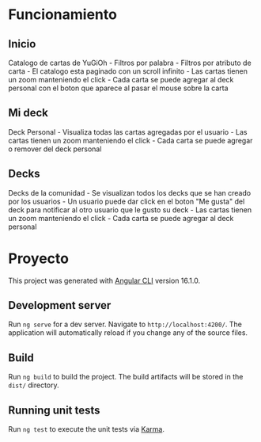# Funcionamiento

## Inicio

Catalogo de cartas de YuGiOh
    - Filtros por palabra
    - Filtros por atributo de carta
    - El catalogo esta paginado con un scroll infinito
    - Las cartas tienen un zoom manteniendo el click
    - Cada carta se puede agregar al deck personal con el boton que aparece al pasar el mouse sobre la carta

## Mi deck

Deck Personal
    - Visualiza todas las cartas agregadas por el usuario
    - Las cartas tienen un zoom manteniendo el click
    - Cada carta se puede agregar o remover del deck personal

## Decks

Decks de la comunidad
    - Se visualizan todos los decks que se han creado por los usuarios
    - Un usuario puede dar click en el boton "Me gusta" del deck para notificar al otro usuario que le gusto su deck
    - Las cartas tienen un zoom manteniendo el click
    - Cada carta se puede agregar al deck personal

# Proyecto

This project was generated with [Angular CLI](https://github.com/angular/angular-cli) version 16.1.0.

## Development server

Run `ng serve` for a dev server. Navigate to `http://localhost:4200/`. The application will automatically reload if you change any of the source files.

## Build

Run `ng build` to build the project. The build artifacts will be stored in the `dist/` directory.

## Running unit tests

Run `ng test` to execute the unit tests via [Karma](https://karma-runner.github.io).

